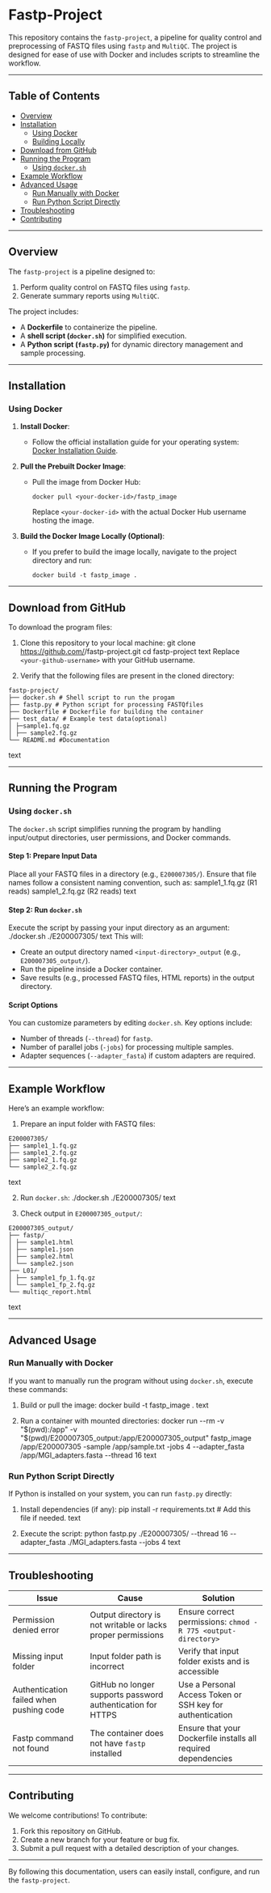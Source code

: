 # **Fastp-Project**

This repository contains the `fastp-project`, a pipeline for quality control and preprocessing of FASTQ files using `fastp` and `MultiQC`. The project is designed for ease of use with Docker and includes scripts to streamline the workflow.

---

## **Table of Contents**
- [Overview](#overview)
- [Installation](#installation)
  - [Using Docker](#using-docker)
  - [Building Locally](#building-locally)
- [Download from GitHub](#download-from-github)
- [Running the Program](#running-the-program)
  - [Using `docker.sh`](#using-dockersh)
- [Example Workflow](#example-workflow)
- [Advanced Usage](#advanced-usage)
  - [Run Manually with Docker](#run-manually-with-docker)
  - [Run Python Script Directly](#run-python-script-directly)
- [Troubleshooting](#troubleshooting)
- [Contributing](#contributing)

---

## **Overview**

The `fastp-project` is a pipeline designed to:
1. Perform quality control on FASTQ files using `fastp`.
2. Generate summary reports using `MultiQC`.

The project includes:
- A **Dockerfile** to containerize the pipeline.
- A **shell script (`docker.sh`)** for simplified execution.
- A **Python script (`fastp.py`)** for dynamic directory management and sample processing.

---

## **Installation**

### **Using Docker**

1. **Install Docker**:
   - Follow the official installation guide for your operating system: [Docker Installation Guide](https://docs.docker.com/get-docker/).

2. **Pull the Prebuilt Docker Image**:
   - Pull the image from Docker Hub:
     ```
     docker pull <your-docker-id>/fastp_image
     ```
     Replace `<your-docker-id>` with the actual Docker Hub username hosting the image.

3. **Build the Docker Image Locally (Optional)**:
   - If you prefer to build the image locally, navigate to the project directory and run:
     ```
     docker build -t fastp_image .
     ```

---

## **Download from GitHub**

To download the program files:

1. Clone this repository to your local machine:
git clone https://github.com/<your-github-username>/fastp-project.git
cd fastp-project
text
Replace `<your-github-username>` with your GitHub username.

2. Verify that the following files are present in the cloned directory:
```
fastp-project/
├── docker.sh # Shell script to run the progam
├── fastp.py # Python script for processing FASTQfiles
├── Dockerfile # Dockerfile for building the container
├── test_data/ # Example test data(optional)
│ ├─sample1.fq.gz
│ ├── sample2.fq.gz
└── README.md #Documentation
```
text

---

## **Running the Program**

### **Using `docker.sh`**

The `docker.sh` script simplifies running the program by handling input/output directories, user permissions, and Docker commands.

#### **Step 1: Prepare Input Data**
Place all your FASTQ files in a directory (e.g., `E200007305/`). Ensure that file names follow a consistent naming convention, such as:
sample1_1.fq.gz (R1 reads)
sample1_2.fq.gz (R2 reads)
text

#### **Step 2: Run `docker.sh`**
Execute the script by passing your input directory as an argument:
./docker.sh ./E200007305/
text
This will:
- Create an output directory named `<input-directory>_output` (e.g., `E200007305_output/`).
- Run the pipeline inside a Docker container.
- Save results (e.g., processed FASTQ files, HTML reports) in the output directory.

#### **Script Options**
You can customize parameters by editing `docker.sh`. Key options include:
- Number of threads (`--thread`) for `fastp`.
- Number of parallel jobs (`-jobs`) for processing multiple samples.
- Adapter sequences (`--adapter_fasta`) if custom adapters are required.

---

## **Example Workflow**

Here’s an example workflow:

1. Prepare an input folder with FASTQ files:
```
E200007305/
├── sample1_1.fq.gz
├── sample1_2.fq.gz
├── sample2_1.fq.gz
└── sample2_2.fq.gz
```
text

2. Run `docker.sh`:
./docker.sh ./E200007305/
text

3. Check output in `E200007305_output/`:
```
E200007305_output/
├── fastp/
│ ├── sample1.html
│ ├── sample1.json
│ ├── sample2.html
│ └── sample2.json
├── L01/
│ ├── sample1_fp_1.fq.gz
│ └── sample1_fp_2.fq.gz
└── multiqc_report.html
```
text

---

## **Advanced Usage**

### **Run Manually with Docker**
If you want to manually run the program without using `docker.sh`, execute these commands:

1. Build or pull the image:
docker build -t fastp_image .
text

2. Run a container with mounted directories:
docker run --rm
-v "$(pwd):/app"
-v "$(pwd)/E200007305_output:/app/E200007305_output"
fastp_image /app/E200007305
-sample /app/sample.txt
-jobs 4
--adapter_fasta /app/MGI_adapters.fasta
--thread 16
text

### **Run Python Script Directly**
If Python is installed on your system, you can run `fastp.py` directly:

1. Install dependencies (if any):
pip install -r requirements.txt # Add this file if needed.
text

2. Execute the script:
python fastp.py ./E200007305/ --thread 16 --adapter_fasta ./MGI_adapters.fasta --jobs 4
text

---

## **Troubleshooting**

| Issue                                   | Cause                                                                                 | Solution                                                                                   |
|-----------------------------------------|---------------------------------------------------------------------------------------|-------------------------------------------------------------------------------------------|
| Permission denied error                 | Output directory is not writable or lacks proper permissions                          | Ensure correct permissions: `chmod -R 775 <output-directory>`                             |
| Missing input folder                    | Input folder path is incorrect                                                        | Verify that input folder exists and is accessible                                         |
| Authentication failed when pushing code | GitHub no longer supports password authentication for HTTPS                           | Use a Personal Access Token or SSH key for authentication                                 |
| Fastp command not found                 | The container does not have `fastp` installed                                         | Ensure that your Dockerfile installs all required dependencies                            |

---

## **Contributing**

We welcome contributions! To contribute:

1. Fork this repository on GitHub.
2. Create a new branch for your feature or bug fix.
3. Submit a pull request with a detailed description of your changes.

---

By following this documentation, users can easily install, configure, and run the `fastp-project`.

